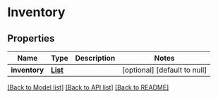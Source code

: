 # Inventory
## Properties

Name | Type | Description | Notes
------------ | ------------- | ------------- | -------------
**inventory** | [**List**](Stock.md) |  | [optional] [default to null]

[[Back to Model list]](../README.md#documentation-for-models) [[Back to API list]](../README.md#documentation-for-api-endpoints) [[Back to README]](../README.md)

